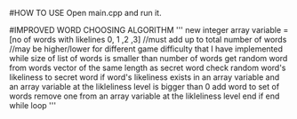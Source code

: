 #HOW TO USE
Open main.cpp and run it.

#IMPROVED WORD CHOOSING ALGORITHM
'''
new integer array variable = [no of words with likelines 0, 1 ,2 ,3] 
	//must add up to total number of words
	//may be higher/lower for different game difficulty that I have implemented
while size of list of words is smaller than number of words
	get random word from words vector of the same length as secret word
	check random word's likeliness to secret word
	if word's likeliness exists in an array variable and an array variable at the likleliness level is bigger than 0
		add word to set of words
		remove one from an array variable at the likleliness level
	end if
end while loop
'''

